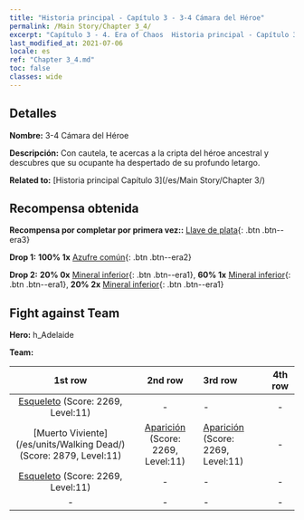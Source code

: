 ```yaml
---
title: "Historia principal - Capítulo 3 - 3-4 Cámara del Héroe"
permalink: /Main Story/Chapter 3_4/
excerpt: "Capítulo 3 - 4. Era of Chaos  Historia principal - Capítulo 3_4. 3-4 Cámara del Héroe"
last_modified_at: 2021-07-06
locale: es
ref: "Chapter 3_4.md"
toc: false
classes: wide
---
```


## Detalles

 **Nombre:** 3-4 Cámara del Héroe

 **Descripción:** Con cautela, te acercas a la cripta del héroe ancestral y descubres que su ocupante ha despertado de su profundo letargo.

 **Related to:** [Historia principal Capítulo 3](/es/Main Story/Chapter 3/)

## Recompensa obtenida

 **Recompensa por completar por primera vez::** [Llave de plata](/ItemsES/con_693/){: .btn .btn--era3}

 **Drop 1:** **100% 1x** [Azufre común](/ItemsES/mat_9/){: .btn .btn--era2}

 **Drop 2:** **20% 0x** [Mineral inferior](/ItemsES/mat_1/){: .btn .btn--era1}, **60% 1x** [Mineral inferior](/ItemsES/mat_1/){: .btn .btn--era1}, **20% 2x** [Mineral inferior](/ItemsES/mat_1/){: .btn .btn--era1}


## Fight against Team
 **Hero:** h_Adelaide

 **Team:**


  | 1st row | 2nd row | 3rd row | 4th row |
  |:----:|:----:|:----|:----:|
  | [Esqueleto](/es/units/Skeleton/) (Score: 2269, Level:11)  | - | - | - |
  | [Muerto Viviente](/es/units/Walking Dead/) (Score: 2879, Level:11)  | [Aparición](/es/units/Wight/) (Score: 2269, Level:11)  | [Aparición](/es/units/Wight/) (Score: 2269, Level:11)  | - |
  | [Esqueleto](/es/units/Skeleton/) (Score: 2269, Level:11)  | - | - | - |
  | - | - | - | - |



